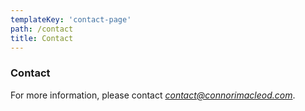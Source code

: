 ```yaml
---
templateKey: 'contact-page'
path: /contact
title: Contact
---
```

### Contact
For more information, please contact *contact@connorimacleod.com*.
